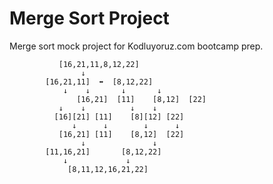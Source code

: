 # Merge Sort Project
Merge sort mock project for Kodluyoruz.com bootcamp prep.
```		
 		   [16,21,11,8,12,22]
			    ↓
		[16,21,11]  ⬌  [8,12,22]
		    ↓    ↓       ↓       ↓
               [16,21]  [11]    [8,12]  [22]
		   ↓    ↓          ↓    ↓
	      [16][21] [11]    [8][12] [22]
	          ↓      ↓        ↓      ↓
	       [16,21] [11]    [8,12]  [22]
	            ↓               ↓
		[11,16,21]       [8,12,22]
		    ↓		      ↓
		     [8,11,12,16,21,22]
```
